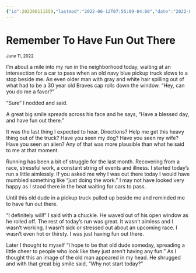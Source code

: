 ```yaml
---
{"id":202206111559,"lastmod":"2022-06-12T07:55:09-04:00","date":"2022-06-11T15:59:19-04:00","dg-publish":true,"dg-permalink":"remembertohavefun","permalink":"/remembertohavefun/","dgHomeLink":true,"dgPassFrontmatter":true}
---
```


# Remember To Have Fun Out There
<small>June 11, 2022</small>

I’m about a mile into my run in the neighborhood today, waiting at an intersection for a car to pass when an old navy blue pickup truck slows to a stop beside me. An even older man with gray and white hair spilling out of what had to be a 30 year old Braves cap rolls down the window. “Hey, can you do me a favor?”

“Sure” I nodded and said.

A great big smile spreads across his face and he says,  “Have a blessed day, and have fun out there.”

It was the last thing I expected to hear. Directions? Help me get this heavy thing out of the truck? Have you seen my dog? Have you seen my wife? Have you seen an alien? Any of that was more plausible than what he said to me at that moment.

Running has been a bit of struggle for the last month. Recovering from a race, stressful work, a constant string of events and illness. I started today’s run a little aimlessly. If you asked me why I was out there today I would have mumbled something like “just doing the work.” I may not have looked very happy as I stood there in the heat waiting for cars to pass.

Until this old dude in a pickup truck pulled up beside me and reminded me to have fun out there.

“I definitely will!” I said with a chuckle. He waved out of his open window as he rolled off. The rest of today’s run was great. It wasn’t aimless and I wasn’t working. I wasn’t sick or stressed out about an upcoming race. I wasn’t even hot or thirsty. I was just having fun out there.

Later I thought to myself “I hope to be that old dude someday, spreading a little cheer to people who look like they just aren’t having any fun.” As I thought this an image of the old man appeared in my head. He shrugged and with that great big smile said, “Why not start today?”
